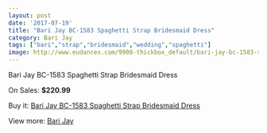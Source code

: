 ```yaml
---
layout: post
date: '2017-07-19'
title: "Bari Jay BC-1583 Spaghetti Strap Bridesmaid Dress"
category: Bari Jay
tags: ["bari","strap","bridesmaid","wedding","spaghetti"]
image: http://www.eudances.com/9908-thickbox_default/bari-jay-bc-1583-spaghetti-strap-bridesmaid-dress.jpg
---
```

Bari Jay BC-1583 Spaghetti Strap Bridesmaid Dress

On Sales: **$220.99**
<a href="https://www.eudances.com/en/bari-jay/3258-bari-jay-bc-1583-spaghetti-strap-bridesmaid-dress.html"><amp-img layout="responsive" width="600" height="600" src="//www.eudances.com/9908-thickbox_default/bari-jay-bc-1583-spaghetti-strap-bridesmaid-dress.jpg" alt="Bari Jay BC-1583 Spaghetti Strap Bridesmaid Dress 0" /></a>

Buy it: [Bari Jay BC-1583 Spaghetti Strap Bridesmaid Dress](https://www.eudances.com/en/bari-jay/3258-bari-jay-bc-1583-spaghetti-strap-bridesmaid-dress.html "Bari Jay BC-1583 Spaghetti Strap Bridesmaid Dress")

View more: [Bari Jay](https://www.eudances.com/en/56-bari-jay "Bari Jay")